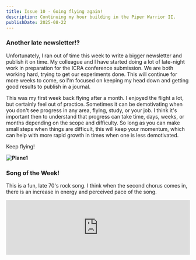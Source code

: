 ```yaml
---
title: Issue 10 - Going flying again!
description: Continuing my hour building in the Piper Warrior II.
publishDate: 2025-08-22
---
```


### Another late newsletter!?

Unfortunately, I ran out of time this week to write a bigger newsletter and publish it on time. My colleague and I have started doing a lot of late-night work in preparation for the ICRA conference submission. We are both working hard, trying to get our experiments done. This will continue for more weeks to come, so I'm focused on keeping my head down and getting good results to publish in a journal. 

This was my first week back flying after a month. I enjoyed the flight a lot, but certainly feel out of practice. Sometimes it can be demotivating when you don't see progress in any area, flying, study, or your job. I think it's important then to understand that progress can take time, days, weeks, or months depending on the scope and difficulty. So long as you can make small steps when things are difficult, this will keep your momentum, which can help with more rapid growth in times when one is less demotivated.

Keep flying! 


**![Plane1](/images/plane-1.jpeg)**

### Song of the Week!

This is a fun, late 70's rock song. I think when the second chorus comes in, there is an increase in energy and perceived pace of the song. 

<iframe allow="autoplay *; encrypted-media *;" frameborder="0" height="150" style="width:100%;max-width:660px;overflow:hidden;background:transparent;" sandbox="allow-forms allow-popups allow-same-origin allow-scripts allow-storage-access-by-user-activation allow-top-navigation-by-user-activation" src="https://embed.music.apple.com/nz/album/ice-cream-man/976820530?i=976820706"></iframe>